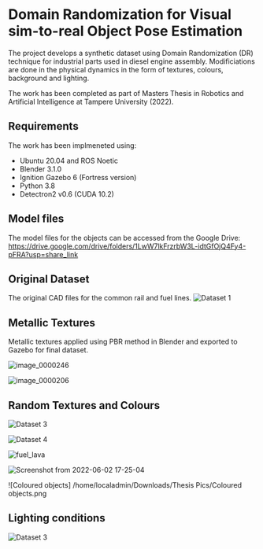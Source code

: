 # Domain Randomization for Visual sim-to-real Object Pose Estimation 

The project develops a synthetic dataset using Domain Randomization (DR) technique for industrial parts used in diesel engine assembly. Modificiations are done in the physical dynamics in the form of textures, colours, background and lighting. 

The work has been completed as part of Masters Thesis in Robotics and Artificial Intelligence at Tampere University (2022). 

## Requirements

The work has been implmeneted using:

* Ubuntu 20.04 and ROS Noetic
* Blender 3.1.0
* Ignition Gazebo 6 (Fortress version)
* Python 3.8
* Detectron2 v0.6 (CUDA 10.2)

## Model files

The model files for the objects can be accessed from the Google Drive: \
https://drive.google.com/drive/folders/1LwW7lkFrzrbW3L-idtGfOjQ4Fy4-pFRA?usp=share_link

## Original Dataset

The original CAD files for the common rail and fuel lines.
![Dataset 1](https://user-images.githubusercontent.com/84769093/166892994-880265d4-52c2-42a7-832d-5f8b2f543033.png)

## Metallic Textures

Metallic textures applied using PBR method in Blender and exported to Gazebo for final dataset.

![image_0000246](https://user-images.githubusercontent.com/84769093/190931445-f0aa959b-f47e-4245-ac57-070ca17cefa7.png)

![image_0000206](https://user-images.githubusercontent.com/84769093/190931454-a3ac267f-6de8-4fef-9de7-f2bab9577280.png)

## Random Textures and Colours

![Dataset 3](https://user-images.githubusercontent.com/84769093/174090219-ac120f86-bab4-40bf-80bf-1d52f7ac8e1b.png)

![Dataset 4](https://user-images.githubusercontent.com/84769093/174090307-e3e6e12b-c18f-4751-a9eb-af043a281522.png)

![fuel_lava](https://user-images.githubusercontent.com/84769093/171748532-fef1bb2f-74aa-4b52-89aa-bc1d16989582.png)

![Screenshot from 2022-06-02 17-25-04](https://user-images.githubusercontent.com/84769093/171748639-dc8e1eb2-d605-4393-9032-f31bdcd206cd.png)

![Coloured objects] /home/localadmin/Downloads/Thesis Pics/Coloured objects.png

## Lighting conditions
![Dataset 3](https://user-images.githubusercontent.com/84769093/166893185-87f25729-63c4-4bd4-986a-742190e75297.png)

